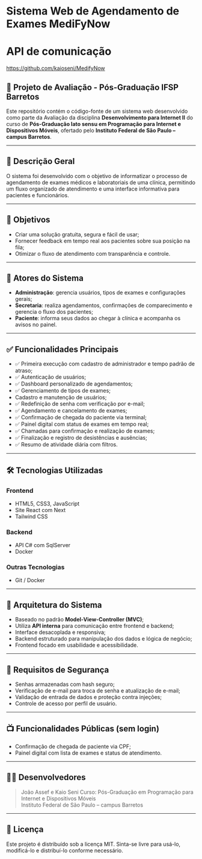 # Sistema Web de Agendamento de Exames MediFyNow


# API de comunicação 

https://github.com/kaioseni/MedifyNow


## 📘 Projeto de Avaliação - Pós-Graduação IFSP Barretos

Este repositório contém o código-fonte de um sistema web desenvolvido como parte da Avaliação da disciplina **Desenvolvimento para Internet II** do curso de **Pós-Graduação lato sensu em Programação para Internet e Dispositivos Móveis**, ofertado pelo **Instituto Federal de São Paulo – campus Barretos**.

---

## 📌 Descrição Geral

O sistema foi desenvolvido com o objetivo de informatizar o processo de agendamento de exames médicos e laboratoriais de uma clínica, permitindo um fluxo organizado de atendimento e uma interface informativa para pacientes e funcionários.

---

## 🎯 Objetivos

- Criar uma solução gratuita, segura e fácil de usar;
- Fornecer feedback em tempo real aos pacientes sobre sua posição na fila;
- Otimizar o fluxo de atendimento com transparência e controle.

---

## 👥 Atores do Sistema

- **Administração**: gerencia usuários, tipos de exames e configurações gerais;
- **Secretaria**: realiza agendamentos, confirmações de comparecimento e gerencia o fluxo dos pacientes;
- **Paciente**: informa seus dados ao chegar à clínica e acompanha os avisos no painel.

---

## ✅ Funcionalidades Principais

- ✅ Primeira execução com cadastro de administrador e tempo padrão de atraso;
- ✅ Autenticação de usuários;
- ✅ Dashboard personalizado de agendamentos;
- ✅ Gerenciamento de tipos de exames;
- Cadastro e manutenção de usuários;
- ✅ Redefinição de senha com verificação por e-mail;
- ✅ Agendamento e cancelamento de exames;
- ✅ Confirmação de chegada do paciente via terminal;
- ✅ Painel digital com status de exames em tempo real;
- ✅ Chamadas para confirmação e realização de exames;
- ✅ Finalização e registro de desistências e ausências;
- ✅ Resumo de atividade diária com filtros.

---

## 🛠️ Tecnologias Utilizadas

### Frontend
- HTML5, CSS3, JavaScript
- Site React com Next
- Tailwind CSS

### Backend
- API C# com SqlServer
- Docker

### Outras Tecnologias
- Git / Docker

---

## 📐 Arquitetura do Sistema

- Baseado no padrão **Model-View-Controller (MVC)**;
- Utiliza **API interna** para comunicação entre frontend e backend;
- Interface desacoplada e responsiva;
- Backend estruturado para manipulação dos dados e lógica de negócio;
- Frontend focado em usabilidade e acessibilidade.

---

## 🔐 Requisitos de Segurança

- Senhas armazenadas com hash seguro;
- Verificação de e-mail para troca de senha e atualização de e-mail;
- Validação de entrada de dados e proteção contra injeções;
- Controle de acesso por perfil de usuário.

---

## 📺 Funcionalidades Públicas (sem login)

- Confirmação de chegada de paciente via CPF;
- Painel digital com lista de exames e status de atendimento.

---

## 👨‍💻 Desenvolvedores

> João Assef e Kaio Seni
> Curso: Pós-Graduação em Programação para Internet e Dispositivos Móveis  
> Instituto Federal de São Paulo – campus Barretos

---

## 📄 Licença

Este projeto é distribuído sob a licença MIT. Sinta-se livre para usá-lo, modificá-lo e distribuí-lo conforme necessário.

